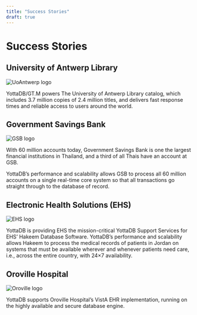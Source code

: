 ```yaml
---
title: "Success Stories"
draft: true
---
```


# Success Stories

## University of Antwerp Library

![UoAntwerp logo](stands/yottadb/UoAntwerp_logo.jpg)

YottaDB/GT.M powers The University of Antwerp Library catalog, which includes 3.7 million copies of 2.4 million titles, and delivers fast response times and reliable access to users around the world.

## Government Savings Bank

![GSB logo](stands/yottadb/GSB_logo.jpg)

With 60 million accounts today, Government Savings Bank is one the largest financial institutions in Thailand, and a third of all Thais have an account at GSB.

YottaDB’s performance and scalability allows GSB to process all 60 million accounts on a single real-time core system so that all transactions go straight through to the database of record.

## Electronic Health Solutions (EHS)

![EHS logo](stands/yottadb/EHS_logo.svg)

YottaDB is providing EHS the mission-critical YottaDB Support Services for EHS’ Hakeem Database Software. YottaDB’s performance and scalability allows Hakeem to process the medical records of patients in Jordan on systems that must be available wherever and whenever patients need care, i.e., across the entire country, with 24×7 availability.

## Oroville Hospital

![Oroville logo](stands/yottadb/Oroville_logo.jpg)

YottaDB supports Oroville Hospital’s VistA EHR implementation, running on the highly available and secure database engine.



